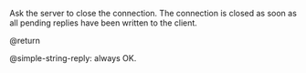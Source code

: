 Ask the server to close the connection. The connection is closed as soon as all
pending replies have been written to the client.

@return

@simple-string-reply: always OK.
